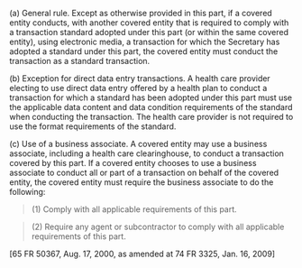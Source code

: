 (a) General rule. Except as otherwise provided in this part, if a covered entity conducts, with another covered entity that is required to comply with a transaction standard adopted under this part (or within the same covered entity), using electronic media, a transaction for which the Secretary has adopted a standard under this part, the covered entity must conduct the transaction as a standard transaction.

(b) Exception for direct data entry transactions. A health care provider electing to use direct data entry offered by a health plan to conduct a transaction for which a standard has been adopted under this part must use the applicable data content and data condition requirements of the standard when conducting the transaction. The health care provider is not required to use the format requirements of the standard.

&#40;c) Use of a business associate. A covered entity may use a business associate, including a health care clearinghouse, to conduct a transaction covered by this part. If a covered entity chooses to use a business associate to conduct all or part of a transaction on behalf of the covered entity, the covered entity must require the business associate to do the following:

> (1) Comply with all applicable requirements of this part.

> (2) Require any agent or subcontractor to comply with all applicable requirements of this part.

[65 FR 50367, Aug. 17, 2000, as amended at 74 FR 3325, Jan. 16, 2009]
